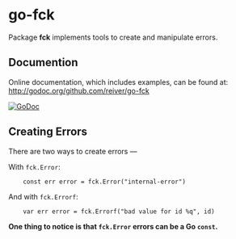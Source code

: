 # go-fck

Package **fck** implements tools to create and manipulate errors.

## Documention

Online documentation, which includes examples, can be found at: http://godoc.org/github.com/reiver/go-fck

[![GoDoc](https://godoc.org/github.com/reiver/go-fck?status.svg)](https://godoc.org/github.com/reiver/go-fck)

## Creating Errors

There are two ways to create errors —

With `fck.Error`:
```
	const err error = fck.Error("internal-error")
```
And with `fck.Errorf`:
```
	var err error = fck.Errorf("bad value for id %q", id)
```

**One thing to notice is that `fck.Error` errors can be a Go `const`.**
